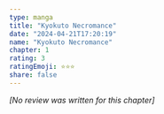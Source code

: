 ```yaml
---
type: manga
title: "Kyokuto Necromance"
date: "2024-04-21T17:20:19"
name: "Kyokuto Necromance"
chapter: 1
rating: 3
ratingEmoji: ⭐️⭐️⭐️
share: false
---
```


_[No review was written for this chapter]_
